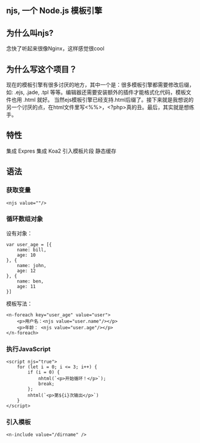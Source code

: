 ## njs, 一个 Node.js 模板引擎

## 为什么叫njs?

念快了听起来很像Nginx，这样感觉很cool

## 为什么写这个项目？

现在的模板引擎有很多讨厌的地方，其中一个是：很多模板引擎都需要修改后缀，如: .ejs, .jade, .tpl 等等。编辑器还需要安装额外的插件才能格式化代码，模板文件也用 .html 就好。
当然ejs模板引擎已经支持.html后缀了。接下来就是我想说的另一个讨厌的点，在html文件里写<%%>，<?php>真的丑。最后，其实就是想练手。


## 特性

集成 Expres 
集成 Koa2
引入模板片段
静态缓存


## 语法


### 获取变量

    <njs value=""/>

### 循环数组对象

设有对象：

    var user_age = [{
        name: bill,
        age: 10
    }, {
        name: john,
        age: 12
    }, {
        name: ben,
        age: 11
    }]

模板写法：

    <n-foreach key="user_age" value="user">
        <p>用户名：<njs value="user.name"/></p>
        <p>年龄： <njs value="user.age"/></p>
    </n-foreach>

### 执行JavaScript

    <script njs="true">
        for (let i = 0; i <= 3; i++) {
            if (i = 0) {
                nhtml(`<p>开始循环！</p>`);
                break;
            };
            nhtml(`<p>第${i}次输出</p>`)
        }
    </script>

### 引入模板

    <n-include value="/dirname" />
